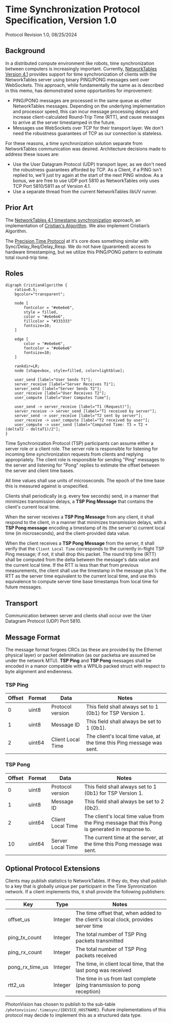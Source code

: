 # Time Synchronization Protocol Specification, Version 1.0

Protocol Revision 1.0, 08/25/2024

## Background

In a distributed compute environment like robots, time synchronization between computers is increasingly important. Currently, [NetworkTables Version 4.1](https://github.com/wpilibsuite/allwpilib/blob/main/ntcore/doc/networktables4.adoc) provides support for time synchronization of clients with the NetworkTables server using binary PING/PONG messages sent over WebSockets. This approach, while fundamentally the same as is described in this memo, has demonstrated some opportunities for improvement:

- PING/PONG messages are processed in the same queue as other NetworkTables messages. Depending on the underlying implementation and processor speed, this can incur message processing delays and increase client-calculated Round-Trip Time (RTT), and cause messages to arrive at the server timestamped in the future.
- Messages use WebSockets over TCP for their transport layer. We don't need the robustness guarantees of TCP as our connection is stateless.

For these reasons, a time synchronization solution separate from NetworkTables communication was desired. Architecture decisions made to address these issues are:

- Use the User Datagram Protocol (UDP) transport layer, as we don't need the robustness guarantees afforded by TCP. As a Client, if a PING isn't replied to, we'll just try again at the start of the next PING window. As a bonus, we are free to use UDP port 5810 as NetworkTables only uses TCP Port 5810/5811 as of Version 4.1.
- Use a separate thread from the current NetworkTables libUV runner.


## Prior Art

The [NetworkTables 4.1 timestamp synchronization](https://github.com/wpilibsuite/allwpilib/blob/main/ntcore/doc/networktables4.adoc#timestamps) approach, an implementation of [Cristian's Algorithm](https://en.wikipedia.org/wiki/Cristian%27s_algorithm). We also implement Cristian’s Algorithm.

The [Precision Time Protocol](https://en.wikipedia.org/wiki/Precision_Time_Protocol#Synchronization) at it's core does something similar with Sync/Delay_Req/Delay_Resp. We do not have (guaranteed) access to hardware timestamping, but we utilize this PING/PONG pattern to estimate total round-trip time.


## Roles

```{graphviz}
digraph CristianAlgorithm {
    ratio=0.5;
    bgcolor="transparent";

    node [
        fontcolor = "#e6e6e6",
        style = filled,
        color = "#e6e6e6",
        fillcolor = "#333333"
        fontsize=10;
    ]

    edge [
        color = "#e6e6e6",
        fontcolor = "#e6e6e6"
        fontsize=10;
    ]

    rankdir=LR;
    node [shape=box, style=filled, color=lightblue];

    user_send [label="User Sends T1"];
    server_receive [label="Server Receives T1"];
    server_send [label="Server Sends T2"];
    user_receive [label="User Receives T2"];
    user_compute [label="User Computes Time"];

    user_send -> server_receive [label="T1 (Request)"];
    server_receive -> server_send [label="T1 received by server"];
    server_send -> user_receive [label="T2 sent by server"];
    user_receive -> user_compute [label="T2 received by user"];
    user_compute -> user_send [label="Computed Time: T3 = T2 + (deltaT2 - deltaT1)/2"];
}
```

Time Synchronization Protocol (TSP) participants can assume either a server role or a client role. The server role is responsible for listening for incoming time synchronization requests from clients and replying appropriately. The client role is responsible for sending "Ping" messages to the server and listening for "Pong" replies to estimate the offset between the server and client time bases.

All time values shall use units of microseconds. The epoch of the time base this is measured against is unspecified.

Clients shall periodically (e.g. every few seconds) send, in a manner that minimizes transmission delays, a **TSP Ping Message** that contains the client's current local time.

When the server receives a **TSP Ping Message** from any client, it shall respond to the client, in a manner that minimizes transmission delays, with a **TSP Pong message** encoding a timestamp of its (the server's) current local time (in microseconds), and the client-provided data value.

When the client receives a **TSP Pong Message** from the server, it shall verify that the `Client Local Time` corresponds to the currently in-flight TSP Ping message; if not, it shall drop this packet. The round trip time (RTT) shall be computed from the delta between the message's data value and the current local time.  If the RTT is less than that from previous measurements, the client shall use the timestamp in the message plus ½ the RTT as the server time equivalent to the current local time, and use this equivalence to compute server time base timestamps from local time for future messages.

## Transport

Communication between server and clients shall occur over the User Datagram Protocol (UDP) Port 5810.

## Message Format

The message format forgoes CRCs (as these are provided by the Ethernet physical layer) or packet delimination (as our packetsa are assumed be under the network MTU). **TSP Ping** and **TSP Pong** messages shall be encoded in a manor compatible with a WPILib packed struct with respect to byte alignment and endienness.

### TSP Ping

| Offset | Format | Data | Notes |
| ------ | ------ | ---- | ----- |
| 0 | uint8 | Protocol version | This field shall always set to 1 (0b1) for TSP Version 1. |
| 1 | uint8 | Message ID | This field shall always be set to 1 (0b1). |
| 2 | uint64 | Client Local Time | The client's local time value, at the time this Ping message was sent. |

### TSP Pong

| Offset | Format | Data | Notes |
| ------ | ------ | ---- | ----- |
| 0 | uint8 | Protocol version | This field shall always set to 1 (0b1) for TSP Version 1.
| 1 | uint8 | Message ID | This field shall always be set to 2 (0b2).
| 2 | uint64 | Client Local Time | The client's local time value from the Ping message that this Pong is generated in response to.
| 10 | uint64 | Server Local Time | The current time at the server, at the time this Pong message was sent.


## Optional Protocol Extensions

Clients may publish statistics to NetworkTables. If they do, they shall publish to a key that is globally unique per participant in the Time Synronization network. If a client implements this, it shall provide the following publishers:

| Key | Type | Notes |
| ------ | ------ | ---- |
| offset_us | Integer | The time offset that, when added to the client's local clock, provides server time |
| ping_tx_count | Integer | The total number of TSP Ping packets transmitted |
| ping_rx_count | Integer | The total number of TSP Ping packets received |
| pong_rx_time_us | Integer | The time, in client local time, that the last pong was received |
| rtt2_us | Integer | The time in us from last complete (ping transmission to pong reception) |

PhotonVision has chosen to publish to the sub-table `/photonvision/.timesync/{DEVICE_HOSTNAME}`. Future implementations of this protocol may decide to implement this as a structured data type.
